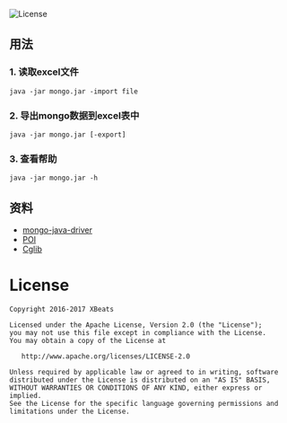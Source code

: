 ![License](https://img.shields.io/badge/license-Apache%202.0-blue.svg)

## 用法

### 1. 读取excel文件

```
java -jar mongo.jar -import file
```
### 2. 导出mongo数据到excel表中

```
java -jar mongo.jar [-export]
```
### 3. 查看帮助

```
java -jar mongo.jar -h
```

## 资料

- [mongo-java-driver](https://github.com/mongodb/mongo-java-driver)
- [POI](https://poi.apache.org/download.html)
- [Cglib](https://github.com/cglib/cglib)

# License


    Copyright 2016-2017 XBeats

    Licensed under the Apache License, Version 2.0 (the "License");
    you may not use this file except in compliance with the License.
    You may obtain a copy of the License at
    
       http://www.apache.org/licenses/LICENSE-2.0
    
    Unless required by applicable law or agreed to in writing, software
    distributed under the License is distributed on an "AS IS" BASIS,
    WITHOUT WARRANTIES OR CONDITIONS OF ANY KIND, either express or implied.
    See the License for the specific language governing permissions and
    limitations under the License.
